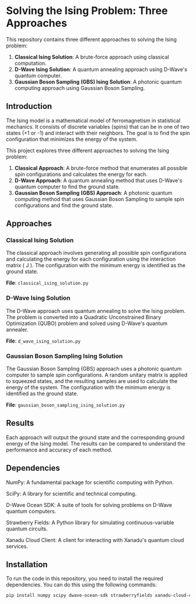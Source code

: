 # Solving the Ising Problem: Three Approaches

This repository contains three different approaches to solving the Ising problem:
1. **Classical Ising Solution**: A brute-force approach using classical computation.
2. **D-Wave Ising Solution**: A quantum annealing approach using D-Wave's quantum computer.
3. **Gaussian Boson Sampling (GBS) Ising Solution**: A photonic quantum computing approach using Gaussian Boson Sampling.


## Introduction

The Ising model is a mathematical model of ferromagnetism in statistical mechanics. It consists of discrete variables (spins) that can be in one of two states (+1 or -1) and interact with their neighbors. The goal is to find the spin configuration that minimizes the energy of the system.

This project explores three different approaches to solving the Ising problem:
1. **Classical Approach**: A brute-force method that enumerates all possible spin configurations and calculates the energy for each.
2. **D-Wave Approach**: A quantum annealing method that uses D-Wave's quantum computer to find the ground state.
3. **Gaussian Boson Sampling (GBS) Approach**: A photonic quantum computing method that uses Gaussian Boson Sampling to sample spin configurations and find the ground state.

## Approaches

### Classical Ising Solution

The classical approach involves generating all possible spin configurations and calculating the energy for each configuration using the interaction matrix \( J \). The configuration with the minimum energy is identified as the ground state.

**File**: `classical_ising_solution.py`

### D-Wave Ising Solution

The D-Wave approach uses quantum annealing to solve the Ising problem. The problem is converted into a Quadratic Unconstrained Binary Optimization (QUBO) problem and solved using D-Wave's quantum annealer.

**File**: `d_wave_ising_solution.py`

### Gaussian Boson Sampling Ising Solution

The Gaussian Boson Sampling (GBS) approach uses a photonic quantum computer to sample spin configurations. A random unitary matrix is applied to squeezed states, and the resulting samples are used to calculate the energy of the system. The configuration with the minimum energy is identified as the ground state.

**File**: `gaussian_boson_sampling_ising_solution.py`

## Results

Each approach will output the ground state and the corresponding ground energy of the Ising model. The results can be compared to understand the performance and accuracy of each method.

## Dependencies

NumPy: A fundamental package for scientific computing with Python.

SciPy: A library for scientific and technical computing.

D-Wave Ocean SDK: A suite of tools for solving problems on D-Wave quantum computers.

Strawberry Fields: A Python library for simulating continuous-variable quantum circuits.

Xanadu Cloud Client: A client for interacting with Xanadu's quantum cloud services.

## Installation

To run the code in this repository, you need to install the required dependencies. You can do this using the following commands:

```bash
pip install numpy scipy dwave-ocean-sdk strawberryfields xanadu-cloud-client
